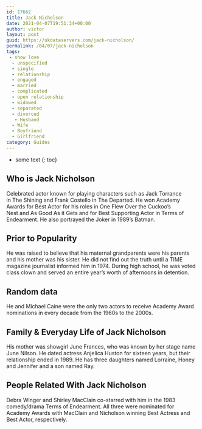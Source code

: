```yaml
---
id: 17662
title: Jack Nicholson
date: 2021-04-07T19:51:34+00:00
author: victor
layout: post
guid: https://ukdataservers.com/jack-nicholson/
permalink: /04/07/jack-nicholson
tags:
 - show love
  - unspecified
  - single
  - relationship
  - engaged
  - married
  - complicated
  - open relationship
  - widowed
  - separated
  - divorced
   - Husband
  - Wife
  - Boyfriend
  - Girlfriend
category: Guides
---
```


* some text
{: toc}


## Who is Jack Nicholson



Celebrated actor known for playing characters such as Jack Torrance in The Shining and Frank Costello in The Departed. He won Academy Awards for Best Actor for his roles in One Flew Over the Cuckoo&#8217;s Nest and As Good As it Gets and for Best Supporting Actor in Terms of Endearment. He also portrayed the Joker in 1989&#8217;s Batman. 

                
                
                
## Prior to Popularity



He was raised to believe that his maternal grandparents were his parents and his mother was his sister. He did not find out the truth until a TIME magazine journalist informed him in 1974. During high school, he was voted class clown and served an entire year&#8217;s worth of afternoons in detention. 

                
                
                
## Random data



He and Michael Caine were the only two actors to receive Academy Award nominations in every decade from the 1960s to the 2000s. 

                
                
                
## Family & Everyday Life of Jack Nicholson



His mother was showgirl June Frances, who was known by her stage name June Nilson. He dated actress Anjelica Huston for sixteen years, but their relationship ended in 1989. He has three daughters named Lorraine, Honey and Jennifer and a son named Ray. 

                
                
                
## People Related With Jack Nicholson



Debra Winger and Shirley MacClain co-starred with him in the 1983 comedy/drama Terms of Endearment. All three were nominated for Academy Awards with MacClain and Nicholson winning Best Actress and Best Actor, respectively. 

                
              
            
          
          
          